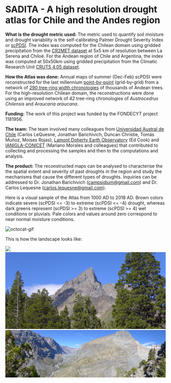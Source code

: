 # SADITA - A high resolution drought atlas for Chile and the Andes region

**What is the drought metric used:** The metric used to quantify soil moisture and drought variability is the self-calibrating Palmer Drought Severity Index or [scPDSI](https://crudata.uea.ac.uk/cru/data/drought/). The index was computed for the Chilean domain using gridded precipitation from the [CR2MET dataset](http://www.cr2.cl/datos-productos-grillados/) at 5x5 km of resolution between La Serena and Chiloé. For the Andean region of Chile and Argentina, the index was computed at 50x50km using gridded precipitation from the Climatic Research Unit [CRUTS 4.05 dataset](https://crudata.uea.ac.uk/cru/data/drought/).

**How the Atlas was done:** Annual maps of summer (Dec-Feb) scPDSI were reconstructed for the last millennium [point-by-point](https://www.ldeo.columbia.edu/user/drdendro) (grid-by-grid) from a network of [290 tree-ring width chronologies](https://doi.org/10.1073/pnas.2002411117) of thousands of Andean trees. For the high-resolution Chilean domain, the reconstructions were done using an improved network of 42 tree-ring chronologies of *_Austrocedrus Chilensis_* and *_Araucaria araucana_*. 

**Funding:** The work of this project was funded by the FONDECYT project 1181956.

**The team:** The team involved many colleagues from [Universidad Austral de Chile](http://www.forestal.uach.cl/index.php) (Carlos LeQuesne, Jonathan Barichivich, Duncan Christie, Tomás Muñoz, Moises Rojas), [Lamont Doherty Earth Observatory](https://www.ldeo.columbia.edu/user/drdendro) (Ed Cook) and [IANIGLA-CONICET](https://www.pnas.org/content/117/37/22626) (Mariano Morales and colleagues) that contributed to collecting and processing the samples and then to the computations and analysis. 

**The product:** The reconstructed maps can be analysed to characterise the the spatial extent and severity of past droughts in the region and study the mechanisms that cause the different types of droughts. Inquiries can be addressed to Dr. Jonathan Barichivich (campsidium@gmail.com) and Dr. Carlos Lequesne (carlos.lequesne@gmail.com).

Here is a visual sample of the Atlas from 1000 AD to 2018 AD. Brown colors indicate severe (scPDSI <= -3) to extreme (scPDSI <= -4) drought, whereas dark greens represent (scPDSI >= 3) to extreme (scPDSI >= 4) wet conditions or pluvials. Pale colors and values around zero correspond to near normal moisture conditions.


<img src="https://github.com/jBarichivich/SADITA/blob/fe87d8385bc4c474e2be2c9ba9e25d5c0eacc19e/SADITA.MOVIE.1000AD.2018AD_lite_lite.gif" id="octocat" alt="octocat-gif" />


This is how the landscape looks like:

<img src="images/1 Campaña Chile central L1020336.JPG?raw=true"/>

<img src="images/4 Cipres L1050449.jpg?raw=true"/>

<img src="images/4 Cipresillos L1070877.JPG?raw=true"/>


